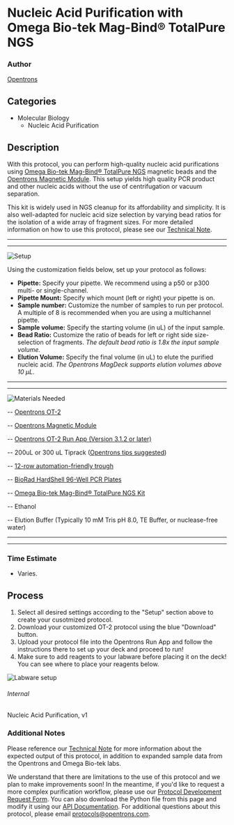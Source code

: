 # Nucleic Acid Purification with Omega Bio-tek Mag-Bind® TotalPure NGS

### Author
[Opentrons](https://opentrons.com/)

## Categories
* Molecular Biology
    * Nucleic Acid Purification

## Description
With this protocol, you can perform high-quality nucleic acid purifications using [Omega Bio-tek Mag-Bind® TotalPure NGS](https://shop.opentrons.com/products/mag-bind-total-pure-ngs?_ga=2.87650270.758603424.1545063195-403439593.1535387376&_gac=1.3933956.1543039580.EAIaIQobChMI0bPCrK7s3gIVhx6BCh0oPA25EAEYASAAEgJxEfD_BwE) magnetic beads and the [Opentrons Magnetic Module](https://shop.opentrons.com/products/magdeck?_ga=2.120183432.1039841802.1542049668-403439593.1535387376). This setup yields high quality PCR product and other nucleic acids without the use of centrifugation or vacuum separation.

This kit is widely used in NGS cleanup for its affordability and simplicity. It is also well-adapted for nucleic acid size selection by varying bead ratios for  the  isolation  of  a  wide  array  of  fragment  sizes. For more detailed information on how to use this protocol, please see our [Technical Note]().

---

---


![Setup](https://s3.amazonaws.com/opentrons-protocol-library-website/custom-README-images/Nucleic+Acid+Purification/Setup.png)

Using the customization fields below, set up your protocol as follows:

   * **Pipette:** Specify your pipette. We recommend using a p50 or p300 multi- or single-channel.
   * **Pipette Mount:** Specify which mount (left or right) your pipette is on.
   * **Sample number:** Customize the number of samples to run per protocol. A multiple of 8 is recommended when you are using a multichannel pipette.
   * **Sample volume:** Specify the starting volume (in uL) of the input sample.
   * **Bead Ratio:** Customize the ratio of beads for left or right side size-selection of fragments. *The default bead ratio is 1.8x the input sample volume.*
   * **Elution Volume:** Specify the final volume (in uL) to elute the purified nucleic acid. *The Opentrons MagDeck supports elution volumes above 10 µL.*

---

---


![Materials Needed](https://s3.amazonaws.com/opentrons-protocol-library-website/custom-README-images/customizable-serial-dilution/materials.png)

-- [Opentrons OT-2](http://opentrons.com/ot-2)

-- [Opentrons Magnetic Module](https://shop.opentrons.com/products/magdeck?_ga=2.171718441.823190023.1542396855-403439593.1535387376)

-- [Opentrons OT-2 Run App (Version 3.1.2 or later)](http://opentrons.com/ot-app)

-- 200uL or 300 uL Tiprack ([Opentrons tips suggested](https://shop.opentrons.com/collections/opentrons-tips/products/opentrons-300ul-tips-racks-9-600-tips))

-- [12-row automation-friendly trough](https://www.usascientific.com/12-channel-automation-reservoir.aspx)

-- [BioRad HardShell 96-Well PCR Plates](http://www.bio-rad.com/en-us/sku/hsp9601-hard-shell-96-well-pcr-plates-low-profile-thin-wall-skirted-white-clear?ID=hsp9601)

-- [Omega Bio-tek Mag-Bind® TotalPure NGS Kit](https://shop.opentrons.com/products/mag-bind-total-pure-ngs?_ga=2.87650270.758603424.1545063195-403439593.1535387376&_gac=1.3933956.1543039580.EAIaIQobChMI0bPCrK7s3gIVhx6BCh0oPA25EAEYASAAEgJxEfD_BwE)

-- Ethanol 

-- Elution Buffer (Typically  10 mM Tris pH 8.0, TE Buffer, or nuclease-free water)

---

---

### Time Estimate
* Varies.

## Process
1. Select all desired settings according to the "Setup" section above to create your cusotmized protocol.
2. Download your customized OT-2 protocol using the blue "Download" button.
3. Upload your protocol file into the Opentrons Run App and follow the instructions there to set up your deck and proceed to run!
4. Make sure to add reagents to your labware before placing it on the deck! You can see where to place your reagents below.

![Labware setup](https://s3.amazonaws.com/opentrons-protocol-library-website/custom-README-images/Nucleic+Acid+Purification/Nucleic+Acid+Purification+with+Magnetic+Beads+-+Reagent+Starting+Position+Image+(2).png)

###### Internal
Nucleic Acid Purification, v1

### Additional Notes
Please reference our [Technical Note]() for more information about the expected output of this protocol, in addition to expanded sample data from the Opentrons and Omega Bio-tek labs. 

We understand that there are limitations to the use of this protocol and we plan to make improvements soon! In the meantime, if you'd like to request a more complex purification workflow, please use our [Protocol Development Request Form](https://opentrons-protocol-dev.paperform.co/). You can also download the Python file from this page and modify it using our [API Documentation](https://docs.opentrons.com/). For additional questions about this protocol, please email protocols@opentrons.com.
